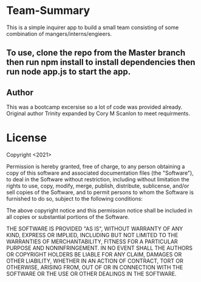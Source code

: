 # Team-Summary
 This is a simple inquirer app to build a small team consisting of some combination of mangers/interns/engieers.
 
## To use, clone the repo from the Master branch then run npm install to install dependencies then run node app.js to start the app. 

## Author
This was a bootcamp excersise so a lot of code was provided already. Original author Trinity expanded by Cory M Scanlon to meet requirments.

# License

Copyright <2021> <Cory Scanlon>

Permission is hereby granted, free of charge, to any person obtaining a copy of this software and associated documentation files (the "Software"), to deal in the Software without restriction, including without limitation the rights to use, copy, modify, merge, publish, distribute, sublicense, and/or sell copies of the Software, and to permit persons to whom the Software is furnished to do so, subject to the following conditions:

The above copyright notice and this permission notice shall be included in all copies or substantial portions of the Software.

THE SOFTWARE IS PROVIDED "AS IS", WITHOUT WARRANTY OF ANY KIND, EXPRESS OR IMPLIED, INCLUDING BUT NOT LIMITED TO THE WARRANTIES OF MERCHANTABILITY, FITNESS FOR A PARTICULAR PURPOSE AND NONINFRINGEMENT. IN NO EVENT SHALL THE AUTHORS OR COPYRIGHT HOLDERS BE LIABLE FOR ANY CLAIM, DAMAGES OR OTHER LIABILITY, WHETHER IN AN ACTION OF CONTRACT, TORT OR OTHERWISE, ARISING FROM, OUT OF OR IN CONNECTION WITH THE SOFTWARE OR THE USE OR OTHER DEALINGS IN THE SOFTWARE.
